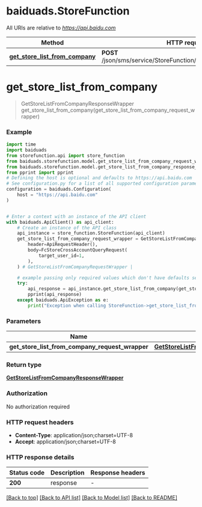 # baiduads.StoreFunction

All URIs are relative to *https://api.baidu.com*

Method | HTTP request | Description
------------- | ------------- | -------------
[**get_store_list_from_company**](StoreFunction.md#get_store_list_from_company) | **POST** /json/sms/service/StoreFunction/getStoreListFromCompany | 


# **get_store_list_from_company**
> GetStoreListFromCompanyResponseWrapper get_store_list_from_company(get_store_list_from_company_request_wrapper)



### Example


```python
import time
import baiduads
from storefunction.api import store_function
from baiduads.storefunction.model.get_store_list_from_company_request_wrapper import GetStoreListFromCompanyRequestWrapper
from baiduads.storefunction.model.get_store_list_from_company_response_wrapper import GetStoreListFromCompanyResponseWrapper
from pprint import pprint
# Defining the host is optional and defaults to https://api.baidu.com
# See configuration.py for a list of all supported configuration parameters.
configuration = baiduads.Configuration(
    host = "https://api.baidu.com"
)


# Enter a context with an instance of the API client
with baiduads.ApiClient() as api_client:
    # Create an instance of the API class
    api_instance = store_function.StoreFunction(api_client)
    get_store_list_from_company_request_wrapper = GetStoreListFromCompanyRequestWrapper(
        header=ApiRequestHeader(),
        body=FcStoreCrossAccountQueryRequest(
            target_user_id=1,
        ),
    ) # GetStoreListFromCompanyRequestWrapper | 

    # example passing only required values which don't have defaults set
    try:
        api_response = api_instance.get_store_list_from_company(get_store_list_from_company_request_wrapper)
        pprint(api_response)
    except baiduads.ApiException as e:
        print("Exception when calling StoreFunction->get_store_list_from_company: %s\n" % e)
```


### Parameters

Name | Type | Description  | Notes
------------- | ------------- | ------------- | -------------
 **get_store_list_from_company_request_wrapper** | [**GetStoreListFromCompanyRequestWrapper**](GetStoreListFromCompanyRequestWrapper.md)|  |

### Return type

[**GetStoreListFromCompanyResponseWrapper**](GetStoreListFromCompanyResponseWrapper.md)

### Authorization

No authorization required

### HTTP request headers

 - **Content-Type**: application/json;charset=UTF-8
 - **Accept**: application/json;charset=UTF-8


### HTTP response details

| Status code | Description | Response headers |
|-------------|-------------|------------------|
**200** | response |  -  |

[[Back to top]](#) [[Back to API list]](../README.md#documentation-for-api-endpoints) [[Back to Model list]](../README.md#documentation-for-models) [[Back to README]](../README.md)

